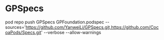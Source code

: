 # GPSpecs

pod repo push GPSpecs GPFoundation.podspec  --sources='https://github.com/YanweiLi/GPSpecs.git,https://github.com/CocoaPods/Specs.git' --verbose  --allow-warnings
